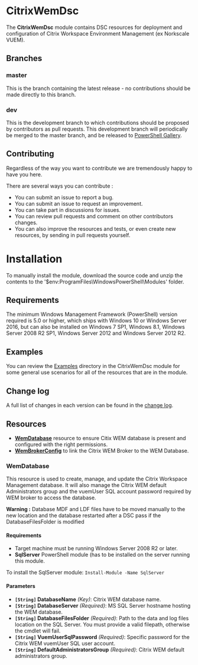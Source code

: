 # CitrixWemDsc

The **CitrixWemDsc** module contains DSC resources for deployment and configuration of Citrix Workspace Environment Management (ex Norkscale VUEM).

## Branches

### master

This is the branch containing the latest release - no contributions should be made directly to this branch.

### dev

This is the development branch to which contributions should be proposed by contributors as pull requests.
This development branch will periodically be merged to the master branch,
and be released to [PowerShell Gallery](https://www.powershellgallery.com/).

## Contributing
Regardless of the way you want to contribute we are tremendously happy to have you here.

There are several ways you can contribute :
- You can submit an issue to report a bug.
- You can submit an issue to request an improvement.
- You can take part in discussions for issues.
- You can review pull requests and comment on other contributors changes.
- You can also improve the resources and tests, or even create new resources, by sending in pull requests yourself.

# Installation
To manually install the module, download the source code and unzip the contents to the
'$env:ProgramFiles\WindowsPowerShell\Modules' folder.

## Requirements

The minimum Windows Management Framework (PowerShell) version required is 5.0 or higher, which ships with Windows 10 or Windows Server 2016, but can also be installed on Windows 7 SP1, Windows 8.1, Windows Server 2008 R2 SP1, Windows Server 2012 and Windows Server 2012 R2.

## Examples

You can review the [Examples](/Examples) directory in the CitrixWemDsc module
for some general use scenarios for all of the resources that are in the module.

## Change log

A full list of changes in each version can be found in the [change log](CHANGELOG.md).

## Resources

* [**WemDatabase**](#wemdatabase)
  resource to ensure Citix WEM database is present and configured with the right permissions.
* [**WemBrokerConfig**](#wembrokerconfig)
  to link the Citrix WEM Broker to the WEM Database.

### WemDatabase

This resource is used to create, manage, and update the Citrix Workspace Management database. It will also manage the Citrix WEM default Administrators group and the vuemUser SQL account password required by WEM broker to access the database.

**Warning :** Database MDF and LDF files have to be moved manually to the new location and the database restarted after a DSC pass if the DatabaseFilesFolder is modified

#### Requirements

* Target machine must be running Windows Server 2008 R2 or later.
* **SqlServer** PowerShell module (has to be installed on the server running this module.

To install the SqlServer module: ```Install-Module -Name SqlServer```

#### Parameters

* **`[String]` DatabaseName** _(Key)_: Citrix WEM database name.
* **`[String]` DatabaseServer** _(Required)_: MS SQL Server hostname hosting the WEM database.
* **`[String]` DatabaseFilesFolder** _(Required)_: Path to the data and log files location on the SQL Server. You must provide a valid filepath, otherwise the cmdlet will fail.
* **`[String]` VuemUserSqlPassword** _(Required)_: Specific password for the Citrix WEM vuemUser SQL user account.
* **`[String]` DefaultAdministratorsGroup** _(Required)_: Citrix WEM default administrators group.
